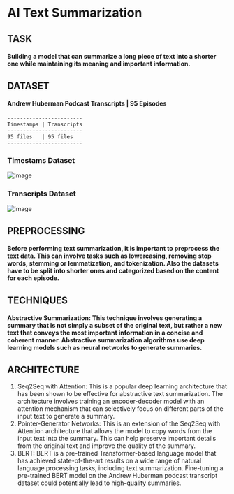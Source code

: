 # AI Text Summarization


## TASK
#### Building a model that can summarize a long piece of text into a shorter one while maintaining its meaning and important information.


## DATASET
#### Andrew Huberman Podcast Transcripts | 95 Episodes

    ------------------------
    Timestamps | Transcripts
    ------------------------
    95 files   | 95 files
    ------------------------

### Timestams Dataset
![image](https://user-images.githubusercontent.com/95546224/226212278-803a9e32-94dd-4497-9c78-9f8fa42c2d9b.png)

### Transcripts Dataset
![image](https://user-images.githubusercontent.com/95546224/226212330-e87ef822-1fe5-4a61-a2a8-bb2060fcca45.png)


## PREPROCESSING
#### Before performing text summarization, it is important to preprocess the text data. This can involve tasks such as lowercasing, removing stop words, stemming or lemmatization, and tokenization. Also the datasets have to be split into shorter ones and categorized based on the content for each episode.


## TECHNIQUES
#### Abstractive Summarization: This technique involves generating a summary that is not simply a subset of the original text, but rather a new text that conveys the most important information in a concise and coherent manner. Abstractive summarization algorithms use deep learning models such as neural networks to generate summaries.


## ARCHITECTURE
1. Seq2Seq with Attention: This is a popular deep learning architecture that has been shown to be effective for abstractive text summarization. The architecture involves training an encoder-decoder model with an attention mechanism that can selectively focus on different parts of the input text to generate a summary.
2. Pointer-Generator Networks: This is an extension of the Seq2Seq with Attention architecture that allows the model to copy words from the input text into the summary. This can help preserve important details from the original text and improve the quality of the summary.
3. BERT: BERT is a pre-trained Transformer-based language model that has achieved state-of-the-art results on a wide range of natural language processing tasks, including text summarization. Fine-tuning a pre-trained BERT model on the Andrew Huberman podcast transcript dataset could potentially lead to high-quality summaries.

